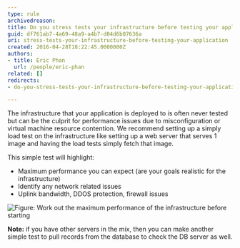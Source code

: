 ```yaml
---
type: rule
archivedreason: 
title: Do you stress tests your infrastructure before testing your application?
guid: df761ab7-4a69-48a9-a4b7-d04d6b07636a
uri: stress-tests-your-infrastructure-before-testing-your-application
created: 2016-04-28T18:22:45.0000000Z
authors:
- title: Eric Phan
  url: /people/eric-phan
related: []
redirects:
- do-you-stress-tests-your-infrastructure-before-testing-your-application

---
```


The infrastructure that your application is deployed to is often never tested but can be the culprit for performance issues due to misconfiguration or virtual machine resource contention. We recommend setting up a simply load test on the infrastructure like setting up a web server that serves 1 image and having the load tests simply fetch that image.

This simple test will highlight:

<!--endintro-->

* Maximum performance you can expect (are your goals realistic for the infrastructure)
* Identify any network related issues
* Uplink bandwidth, DDOS protection, firewall issues


![Figure: Work out the maximum performance of the infrastructure before starting](infratests.jpg)  

**Note:** if you have other servers in the mix, then you can make another simple test to pull records from the database to check the DB server as well.
